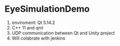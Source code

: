 # EyeSimulationDemo
1. enviroment: Qt 5.14.2 
2. C++ 11 and qml
4. UDP communication between Qt and Unity project
5. Will colabrate with jenkins
